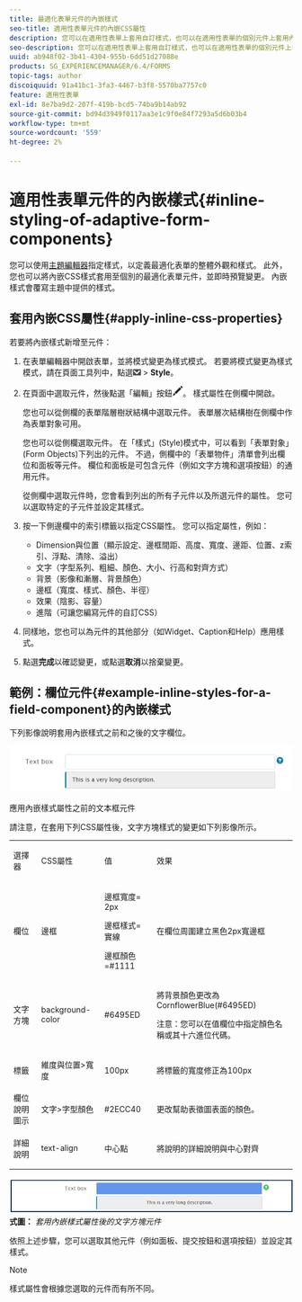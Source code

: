 ```yaml
---
title: 最適化表單元件的內嵌樣式
seo-title: 適用性表單元件的內嵌CSS屬性
description: 您可以在適用性表單上套用自訂樣式，也可以在適用性表單的個別元件上套用內嵌CSS屬性。
seo-description: 您可以在適用性表單上套用自訂樣式，也可以在適用性表單的個別元件上套用內嵌CSS屬性。
uuid: ab948f02-3b41-4304-955b-6dd51d27088e
products: SG_EXPERIENCEMANAGER/6.4/FORMS
topic-tags: author
discoiquuid: 91a41bc1-3fa3-4467-b3f8-5570ba7757c0
feature: 適用性表單
exl-id: 8e7ba9d2-207f-419b-bcd5-74ba9b14ab92
source-git-commit: bd94d3949f0117aa3e1c9f0e84f7293a5d6b03b4
workflow-type: tm+mt
source-wordcount: '559'
ht-degree: 2%

---
```


# 適用性表單元件的內嵌樣式{#inline-styling-of-adaptive-form-components}

您可以使用[主題編輯器](/help/forms/using/themes.md)指定樣式，以定義最適化表單的整體外觀和樣式。 此外，您也可以將內嵌CSS樣式套用至個別的最適化表單元件，並即時預覽變更。 內嵌樣式會覆寫主題中提供的樣式。

## 套用內嵌CSS屬性{#apply-inline-css-properties}

若要將內嵌樣式新增至元件：

1. 在表單編輯器中開啟表單，並將模式變更為樣式模式。 若要將模式變更為樣式模式，請在頁面工具列中，點選![canvas-drop-down](assets/canvas-drop-down.png) > **Style**。
1. 在頁面中選取元件，然後點選「編輯」按鈕![edit-button](assets/edit-button.png)。 樣式屬性在側欄中開啟。

   您也可以從側欄的表單階層樹狀結構中選取元件。 表單層次結構樹在側欄中作為表單對象可用。

   您也可以從側欄選取元件。 在「樣式」(Style)模式中，可以看到「表單對象」(Form Objects)下列出的元件。 不過，側欄中的「表單物件」清單會列出欄位和面板等元件。 欄位和面板是可包含元件（例如文字方塊和選項按鈕）的通用元件。

   從側欄中選取元件時，您會看到列出的所有子元件以及所選元件的屬性。 您可以選取特定的子元件並設定其樣式。

1. 按一下側邊欄中的索引標籤以指定CSS屬性。 您可以指定屬性，例如：

   * Dimension與位置（顯示設定、邊框間距、高度、寬度、邊距、位置、z索引、浮點、清除、溢出）
   * 文字（字型系列、粗細、顏色、大小、行高和對齊方式）
   * 背景（影像和漸層、背景顏色）
   * 邊框（寬度、樣式、顏色、半徑）
   * 效果（陰影、容量）
   * 進階（可讓您編寫元件的自訂CSS）

1. 同樣地，您也可以為元件的其他部分（如Widget、Caption和Help）應用樣式。
1. 點選&#x200B;**完成**&#x200B;以確認變更，或點選&#x200B;**取消**&#x200B;以捨棄變更。

## 範例：欄位元件{#example-inline-styles-for-a-field-component}的內嵌樣式

下列影像說明套用內嵌樣式之前和之後的文字欄位。

![套用內嵌樣式之前的文字方塊元件](assets/no-style.png)

應用內嵌樣式屬性之前的文本框元件

請注意，在套用下列CSS屬性後，文字方塊樣式的變更如下列影像所示。

<table> 
 <tbody> 
  <tr> 
   <td><p>選擇器</p> </td> 
   <td><p>CSS屬性</p> </td> 
   <td><p>值</p> </td> 
   <td><p>效果</p> </td> 
  </tr> 
  <tr> 
   <td><p>欄位</p> </td> 
   <td><p>邊框</p> </td> 
   <td><p>邊框寬度= 2px</p> <p>邊框樣式=實線</p> <p>邊框顏色=#1111</p> </td> 
   <td><p>在欄位周圍建立黑色2px寬邊框</p> </td> 
  </tr> 
  <tr> 
   <td><p>文字方塊</p> </td> 
   <td><p>background-color</p> </td> 
   <td><p>#6495ED</p> </td> 
   <td><p>將背景顏色更改為CornflowerBlue(#6495ED)</p> <p>注意：您可以在值欄位中指定顏色名稱或其十六進位代碼。</p> </td> 
  </tr> 
  <tr> 
   <td><p>標籤</p> </td> 
   <td><p>維度與位置&gt;寬度</p> </td> 
   <td><p>100px</p> </td> 
   <td><p>將標籤的寬度修正為100px</p> </td> 
  </tr> 
  <tr> 
   <td>欄位說明圖示</td> 
   <td>文字&gt;字型顏色</td> 
   <td>#2ECC40</td> 
   <td>更改幫助表徵圖表面的顏色。</td> 
  </tr> 
  <tr> 
   <td><p>詳細說明</p> </td> 
   <td><p>text-align</p> </td> 
   <td><p>中心點</p> </td> 
   <td><p>將說明的詳細說明與中心對齊</p> </td> 
  </tr> 
 </tbody> 
</table>

![套用內嵌樣式後的文字方塊樣](assets/applied-style.png)
**式圖：** *套用內嵌樣式屬性後的文字方塊元件*

依照上述步驟，您可以選取其他元件（例如面板、提交按鈕和選項按鈕）並設定其樣式。

>[!NOTE]
>
>樣式屬性會根據您選取的元件而有所不同。
